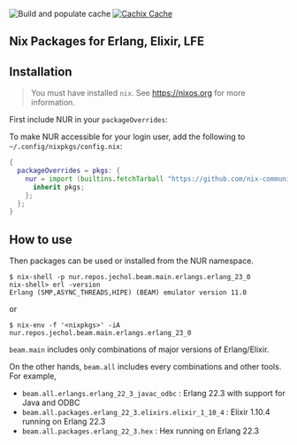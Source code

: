 ![Build and populate cache](https://github.com/jechol/nur-packages/workflows/Build%20and%20populate%20cache/badge.svg)
[![Cachix Cache](https://img.shields.io/badge/cachix-jechol-blue.svg)](https://jechol.cachix.org)

## Nix Packages for Erlang, Elixir, LFE

## Installation

> You must have installed `nix`. See https://nixos.org for more information.

First include NUR in your `packageOverrides`:

To make NUR accessible for your login user, add the following to `~/.config/nixpkgs/config.nix`:

```nix
{
  packageOverrides = pkgs: {
    nur = import (builtins.fetchTarball "https://github.com/nix-community/NUR/archive/master.tar.gz") {
      inherit pkgs;
    };
  };
}
```

## How to use

Then packages can be used or installed from the NUR namespace.

```console
$ nix-shell -p nur.repos.jechol.beam.main.erlangs.erlang_23_0
nix-shell> erl -version
Erlang (SMP,ASYNC_THREADS,HIPE) (BEAM) emulator version 11.0
```

or

```console
$ nix-env -f '<nixpkgs>' -iA nur.repos.jechol.beam.main.erlangs.erlang_23_0
```

 `beam.main` includes only combinations of major versions of Erlang/Elixir.

 On the other hands, `beam.all` includes every combinations and other tools. For example,
 * `beam.all.erlangs.erlang_22_3_javac_odbc` : Erlang 22.3 with support for Java and ODBC
 * `beam.all.packages.erlang_22_3.elixirs.elixir_1_10_4` : Elixir 1.10.4 running on Erlang 22.3
 * `beam.all.packages.erlang_22_3.hex` : Hex running on Erlang 22.3

